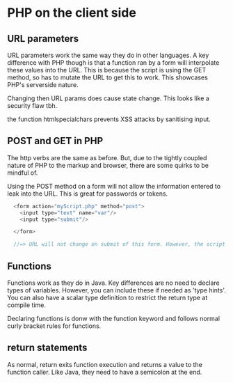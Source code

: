 # PHP on the client side


## URL parameters

URL parameters work the same way they do in other languages. A key difference with PHP though is that a function ran by a form will interpolate these values into the URL. This is because the script is using the GET method, so has to mutate the URL to get this to work. This showcases PHP's serverside nature.

Changing then URL params does cause state change. This looks like a security flaw tbh.

the function htmlspecialchars prevents XSS attacks by sanitising input.


## POST and GET in PHP

The http verbs are the same as before. But, due to the tightly coupled nature of PHP to the markup and browser, there are some quirks to be mindful of.

Using the POST method on a form will not allow the information entered to leak into the URL. This is great for passwords or tokens.

```php
  <form action="myScript.php" method="post">
    <input type="text" name="var"/>
    <input type="submit"/>

  </form>

  //=> URL will not change on submit of this form. However, the script will still have access.


```

## Functions

Functions work as they do in Java. Key differences are no need to declare types of variables. However, you can include these if needed as 'type hints'. You can also have a scalar type definition to restrict the return type at compile time.

Declaring functions is donw with the function keyword and follows normal curly bracket rules for functions.

## return statements

As normal, return exits function execution and returns a value to the function caller. Like Java, they need to have a semicolon at the end.